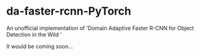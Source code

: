 # da-faster-rcnn-PyTorch
An unofficial implementation of  'Domain Adaptive Faster R-CNN for Object Detection in the Wild ’


It would be coming soon...
